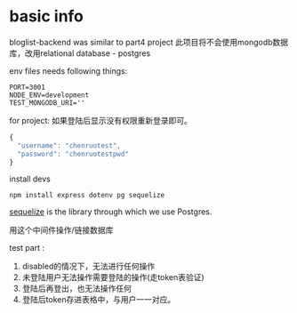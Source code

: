 # basic info

bloglist-backend was similar to part4 project
此项目将不会使用mongodb数据库，改用relational database - postgres

env files needs following things:

```
PORT=3001
NODE_ENV=development
TEST_MONGODB_URI=''
```

for project:
如果登陆后显示没有权限重新登录即可。

```js
{
  "username": "chenruotest",
  "password": "chenruotestpwd"
}
```
 install devs
```
npm install express dotenv pg sequelize
```

 [sequelize](https://sequelize.org/master/) is the library through which we use Postgres. 

用这个中间件操作/链接数据库

test part :
1. disabled的情况下，无法进行任何操作
2. 未登陆用户无法操作需要登陆的操作(走token表验证)
3. 登陆后再登出，也无法操作任何
4. 登陆后token存进表格中，与用户一一对应。